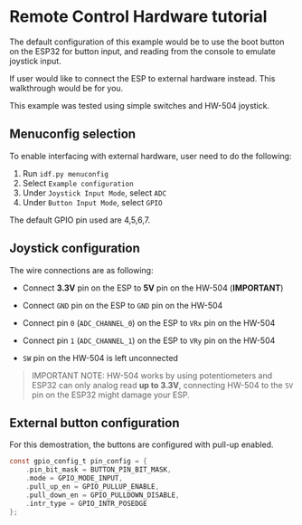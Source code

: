 # Remote Control Hardware tutorial
The default configuration of this example would be to use the boot button on the ESP32 for button input, and reading from the console to emulate joystick input.

If user would like to connect the ESP to external hardware instead. This walkthrough would be for you.

This example was tested using simple switches and HW-504 joystick.

## Menuconfig selection
To enable interfacing with external hardware, user need to do the following:
1. Run `idf.py menuconfig`
2. Select `Example configuration`
3. Under `Joystick Input Mode`, select `ADC`
4. Under `Button Input Mode`, select `GPIO`

The default GPIO pin used are 4,5,6,7. 

## Joystick configuration
The wire connections are as following:

- Connect **3.3V** pin on the ESP to **5V** pin on the HW-504 (**IMPORTANT**)
- Connect `GND` pin on the ESP to `GND` pin on the HW-504
- Connect pin `0` (`ADC_CHANNEL_0`) on the ESP to `VRx` pin on the HW-504
- Connect pin `1` (`ADC_CHANNEL_1`) on the ESP to `VRy` pin on the HW-504

- `SW` pin on the HW-504 is left unconnected

> IMPORTANT NOTE:
> HW-504 works by using potentiometers and ESP32 can only analog read **up to 3.3V**, connecting HW-504 to the `5V` pin on the ESP32 might damage your ESP.

## External button configuration

For this demostration, the buttons are configured with pull-up enabled. 

```c
const gpio_config_t pin_config = {
    .pin_bit_mask = BUTTON_PIN_BIT_MASK,
    .mode = GPIO_MODE_INPUT,
    .pull_up_en = GPIO_PULLUP_ENABLE,
    .pull_down_en = GPIO_PULLDOWN_DISABLE,
    .intr_type = GPIO_INTR_POSEDGE
};
```